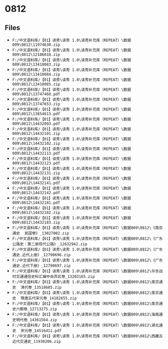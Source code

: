 # 0812

## Files

- `F:/中文语料库/【01】读秀\读秀 1.0\读秀补充库（REPEAT）\数据009\0812\11974630.zip`
- `F:/中文语料库/【01】读秀\读秀 1.0\读秀补充库（REPEAT）\数据009\0812\12186018.zip`
- `F:/中文语料库/【01】读秀\读秀 1.0\读秀补充库（REPEAT）\数据009\0812\13410083.zip`
- `F:/中文语料库/【01】读秀\读秀 1.0\读秀补充库（REPEAT）\数据009\0812\13410084.zip`
- `F:/中文语料库/【01】读秀\读秀 1.0\读秀补充库（REPEAT）\数据009\0812\13410085.zip`
- `F:/中文语料库/【01】读秀\读秀 1.0\读秀补充库（REPEAT）\数据009\0812\13747468.pdf`
- `F:/中文语料库/【01】读秀\读秀 1.0\读秀补充库（REPEAT）\数据009\0812\13747653.zip`
- `F:/中文语料库/【01】读秀\读秀 1.0\读秀补充库（REPEAT）\数据009\0812\13854613.pdf`
- `F:/中文语料库/【01】读秀\读秀 1.0\读秀补充库（REPEAT）\数据009\0812\14432093.pdf`
- `F:/中文语料库/【01】读秀\读秀 1.0\读秀补充库（REPEAT）\数据009\0812\14432101.zip`
- `F:/中文语料库/【01】读秀\读秀 1.0\读秀补充库（REPEAT）\数据009\0812\14432102.zip`
- `F:/中文语料库/【01】读秀\读秀 1.0\读秀补充库（REPEAT）\数据009\0812\14432113.pdf`
- `F:/中文语料库/【01】读秀\读秀 1.0\读秀补充库（REPEAT）\数据009\0812\14432123.pdf`
- `F:/中文语料库/【01】读秀\读秀 1.0\读秀补充库（REPEAT）\数据009\0812\14432131.zip`
- `F:/中文语料库/【01】读秀\读秀 1.0\读秀补充库（REPEAT）\数据009\0812\14432141.pdf`
- `F:/中文语料库/【01】读秀\读秀 1.0\读秀补充库（REPEAT）\数据009\0812\14432142.pdf`
- `F:/中文语料库/【01】读秀\读秀 1.0\读秀补充库（REPEAT）\数据009\0812\14432181.pdf`
- `F:/中文语料库/【01】读秀\读秀 1.0\读秀补充库（REPEAT）\数据009\0812\14432182.zip`
- `F:/中文语料库/【01】读秀\读秀 1.0\读秀补充库（REPEAT）\数据009\0812\14432183.zip`
- `F:/中文语料库/【01】读秀\读秀 1.0\读秀补充库（REPEAT）\数据009\0812\《南京通史  民国卷》_13027002.zip`
- `F:/中文语料库/【01】读秀\读秀 1.0\读秀补充库（REPEAT）\数据009\0812\《广东公路史：第二册现代公路》_12632942.zip`
- `F:/中文语料库/【01】读秀\读秀 1.0\读秀补充库（REPEAT）\数据009\0812\《广东通史.近代上册》_12790696.zip`
- `F:/中文语料库/【01】读秀\读秀 1.0\读秀补充库（REPEAT）\数据009\0812\《广东通史.近代下册》_12790697.zip`
- `F:/中文语料库/【01】读秀\读秀 1.0\读秀补充库（REPEAT）\数据009\0812\华东战时交通通信史料汇编中央苏区卷_13203165.zip`
- `F:/中文语料库/【01】读秀\读秀 1.0\读秀补充库（REPEAT）\数据009\0812\南京通史  清代卷_13518685.zip`
- `F:/中文语料库/【01】读秀\读秀 1.0\读秀补充库（REPEAT）\数据009\0812\南京通史  隋唐五代宋元卷_14182655.zip`
- `F:/中文语料库/【01】读秀\读秀 1.0\读秀补充库（REPEAT）\数据009\0812\南京通史六朝卷_12713275.zip`
- `F:/中文语料库/【01】读秀\读秀 1.0\读秀补充库（REPEAT）\数据009\0812\海南通史明代卷_14361564.zip`
- `F:/中文语料库/【01】读秀\读秀 1.0\读秀补充库（REPEAT）\数据009\0812\湖北通史  宋元卷_14516411.pdf`
- `F:/中文语料库/【01】读秀\读秀 1.0\读秀补充库（REPEAT）\数据009\0812\西藏古近代交通史_11930206.zip`
